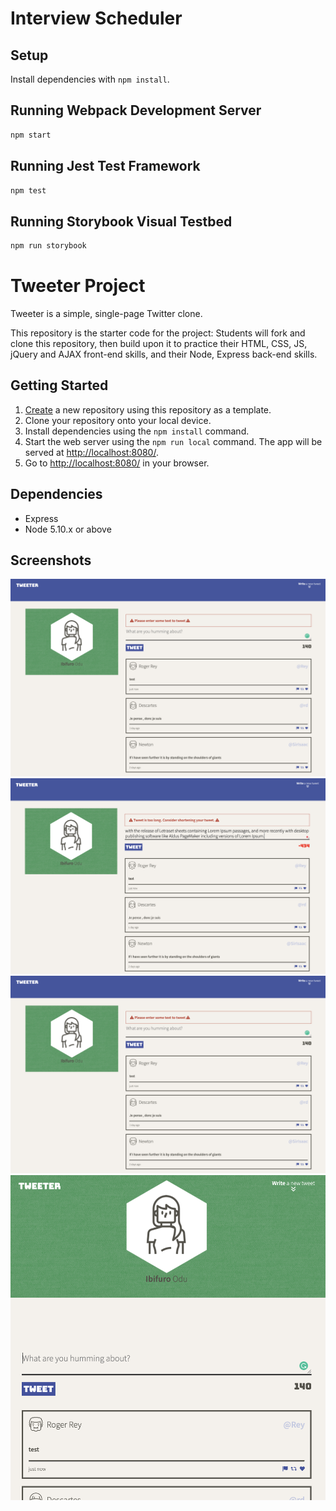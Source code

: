 # Interview Scheduler

## Setup

Install dependencies with `npm install`.

## Running Webpack Development Server

```sh
npm start
```

## Running Jest Test Framework

```sh
npm test
```

## Running Storybook Visual Testbed

```sh
npm run storybook
```

# Tweeter Project

Tweeter is a simple, single-page Twitter clone.

This repository is the starter code for the project: Students will fork and clone this repository, then build upon it to practice their HTML, CSS, JS, jQuery and AJAX front-end skills, and their Node, Express back-end skills.

## Getting Started

1. [Create](https://docs.github.com/en/repositories/creating-and-managing-repositories/creating-a-repository-from-a-template) a new repository using this repository as a template.
2. Clone your repository onto your local device.
3. Install dependencies using the `npm install` command.
3. Start the web server using the `npm run local` command. The app will be served at <http://localhost:8080/>.
4. Go to <http://localhost:8080/> in your browser.

## Dependencies

- Express
- Node 5.10.x or above

## Screenshots
!["Screenshot of Interview scheduler empty state"](https://github.com/onebee9/tweeter/blob/447945c487985692497648fb3171b7fe5522ab96/docs/tweet%20form%20empty%20state.png)
!["Screenshot of Interview scheduler error state"](https://github.com/onebee9/tweeter/blob/447945c487985692497648fb3171b7fe5522ab96/docs/Tweet%20Too%20long%20Error.png)
!["Screenshot of Interview scheduler edit state"](https://github.com/onebee9/tweeter/blob/447945c487985692497648fb3171b7fe5522ab96/docs/tweet%20form%20empty%20state.png)
!["Screenshot of Interview scheduler show state with spots fully booked"](https://github.com/onebee9/tweeter/blob/447945c487985692497648fb3171b7fe5522ab96/docs/Tablet%20sized%20Tweeter%20page.png)

